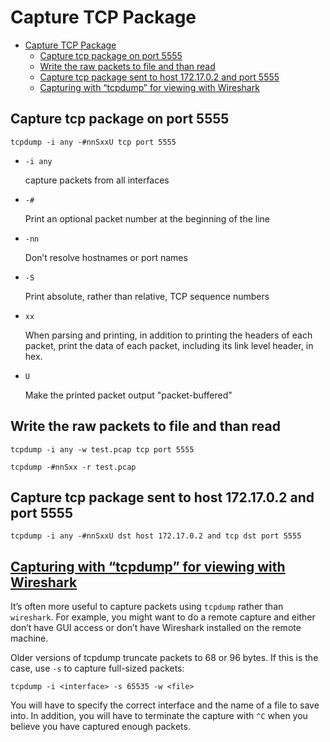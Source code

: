 # Capture TCP Package

- [Capture TCP Package](#capture-tcp-package)
  - [Capture tcp package on port 5555](#capture-tcp-package-on-port-5555)
  - [Write the raw packets to file and than read](#write-the-raw-packets-to-file-and-than-read)
  - [Capture tcp package sent to host 172.17.0.2 and port 5555](#capture-tcp-package-sent-to-host-1721702-and-port-5555)
  - [Capturing with “tcpdump” for viewing with Wireshark](#capturing-with-tcpdump-for-viewing-with-wireshark)

## Capture tcp package on port 5555

    tcpdump -i any -#nnSxxU tcp port 5555

- `-i any`

  capture packets from all interfaces

- `-#`

  Print an optional packet number at the beginning of the line

- `-nn`

  Don’t resolve hostnames or port names

- `-S`

  Print absolute, rather than relative, TCP sequence numbers

- `xx`

  When parsing and printing, in addition to printing the headers of each packet, print the data of each packet, including its link level header, in hex.

- `U`

  Make the printed packet output "packet-buffered"

## Write the raw packets to file and than read

    tcpdump -i any -w test.pcap tcp port 5555

    tcpdump -#nnSxx -r test.pcap

## Capture tcp package sent to host 172.17.0.2 and port 5555

    tcpdump -i any -#nnSxxU dst host 172.17.0.2 and tcp dst port 5555

## [Capturing with “tcpdump” for viewing with Wireshark](https://www.wireshark.org/docs/wsug_html_chunked/AppToolstcpdump.html)

It’s often more useful to capture packets using `tcpdump` rather than `wireshark`. For example, you might want to do a remote capture and either don’t have GUI access or don’t have Wireshark installed on the remote machine.

Older versions of tcpdump truncate packets to 68 or 96 bytes. If this is the case, use `-s` to capture full-sized packets:

    tcpdump -i <interface> -s 65535 -w <file>

You will have to specify the correct interface and the name of a file to save into. In addition, you will have to terminate the capture with `^C` when you believe you have captured enough packets.




